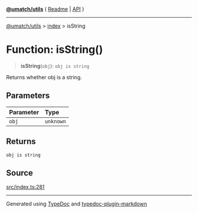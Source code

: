 [**@umatch/utils**](../../README.md) ( [Readme](../../README.md) \| [API](../../API.md) )

---

[@umatch/utils](../../API.md) > [index](../README.md) > isString

# Function: isString()

> **isString**(`obj`): `obj is string`

Returns whether obj is a string.

## Parameters

| Parameter | Type      |
| :-------- | :-------- |
| `obj`     | `unknown` |

## Returns

`obj is string`

## Source

[src/index.ts:281](https://github.com/umatch-oficial/utils/blob/618b1ef/src/index.ts#L281)

---

Generated using [TypeDoc](https://typedoc.org/) and [typedoc-plugin-markdown](https://www.npmjs.com/package/typedoc-plugin-markdown)
